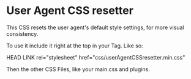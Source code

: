 # User Agent CSS resetter
This CSS resets the user agent's default style settings, for more visual consistency.

To use it include it right at the top in your <head> Tag. Like so:

HEAD
LINK rel="stylesheet" href="css/userAgentCSSresetter.min.css" 
  
  Then the other CSS Files, like your main.css and plugins.
